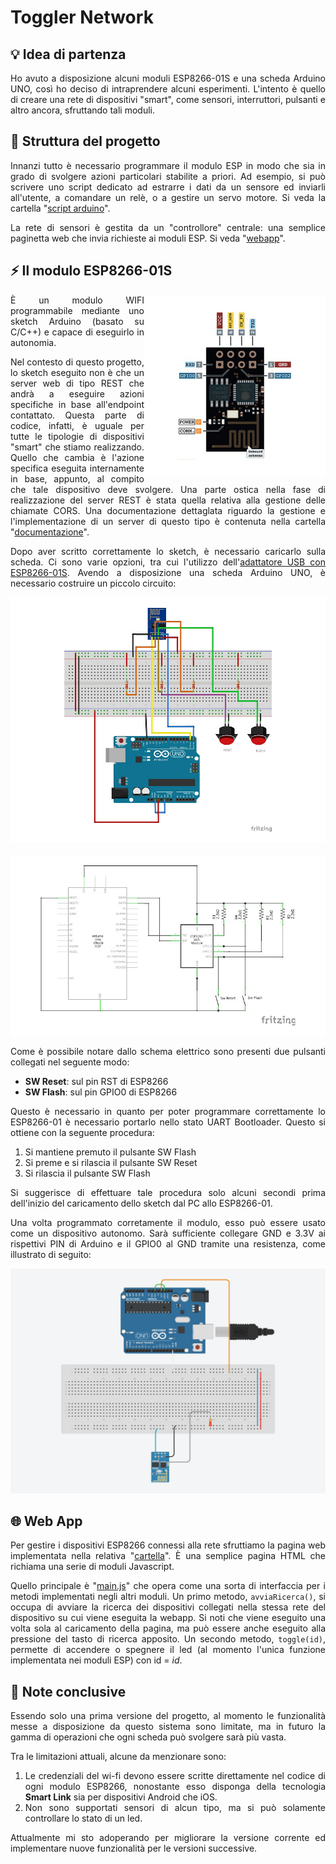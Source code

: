 # Toggler Network

## 💡 Idea di partenza

<div align="justify">

Ho avuto a disposizione alcuni moduli ESP8266-01S e una scheda Arduino UNO, così ho deciso di intraprendere alcuni esperimenti. L'intento è quello di creare una rete di dispositivi "smart", come sensori, interruttori, pulsanti e altro ancora, sfruttando tali moduli.

</div>

## 🧬 Struttura del progetto

<div align="justify">

Innanzi tutto è necessario programmare il modulo ESP in modo che sia in grado di svolgere azioni particolari stabilite a priori. Ad esempio, si può scrivere uno script dedicato ad estrarre i dati da un sensore ed inviarli all'utente, a comandare un relè, o a gestire un servo motore. Si veda la cartella "[script arduino](script%20arduino)".

La rete di sensori è gestita da un "controllore" centrale: una semplice paginetta web che invia richieste ai moduli ESP. Si veda "[webapp](webapp)".

</div>

## ⚡ Il modulo ESP8266-01S

<img src="img/ESP8266-01S.jpg" align="right" alt="ESP8266" width="290">

<div align="justify">

È un modulo WIFI programmabile mediante uno sketch Arduino (basato su C/C++) e capace di eseguirlo in autonomia.

Nel contesto di questo progetto, lo sketch eseguito non è che un server web di tipo REST che andrà a eseguire azioni specifiche in base all'endpoint contattato. Questa parte di codice, infatti, è uguale per tutte le tipologie di dispositivi "smart" che stiamo realizzando. Quello che cambia è l'azione specifica eseguita internamente in base, appunto, al compito che tale dispositivo deve svolgere. Una parte ostica nella fase di realizzazione del server REST è stata quella relativa alla gestione delle chiamate CORS. Una documentazione dettaglata riguardo la gestione e l'implementazione di un server di questo tipo è contenuta nella cartella "[documentazione](documentazione)".

Dopo aver scritto correttamente lo sketch, è necessario caricarlo sulla scheda. Ci sono varie opzioni, tra cui l'utilizzo dell'[adattatore USB con ESP8266-01S](https://www.az-delivery.de/products/esp8266-01s-mit-usb-adapter?ls=en). Avendo a disposizione una scheda Arduino UNO, è necessario costruire un piccolo circuito:

<div align="center">
<img width="700" src="img/arduino_seriale_esp8266_bb.jpg">
<br><br>
<img width="700" src="img/arduino_seriale_esp8266_schem.jpg">
</div>

Come è possibile notare dallo schema elettrico sono presenti due pulsanti collegati nel seguente modo:

- **SW Reset**: sul pin RST di ESP8266
- **SW Flash**: sul pin GPIO0 di ESP8266

Questo è necessario in quanto per poter programmare correttamente lo ESP8266-01 è necessario portarlo nello stato UART Bootloader. Questo si ottiene con la seguente procedura:

1. Si mantiene premuto il pulsante SW Flash
2. Si preme e si rilascia il pulsante SW Reset
3. Si rilascia il pulsante SW Flash

Si suggerisce di effettuare tale procedura solo alcuni secondi prima dell'inizio del caricamento dello sketch dal PC allo ESP8266-01.

Una volta programmato corretamente il modulo, esso può essere usato come un dispositivo autonomo. Sarà sufficiente collegare GND e 3.3V ai rispettivi PIN di Arduino e il GPIO0 al GND tramite una resistenza, come illustrato di seguito:

![ESP8266-01S come dispositivo autonomo](documentazione/Mio%20Schema/ESP8266-01S%20come%20dispositivo%20autonomo.png)

</div>

## 🌐 Web App

<div align="justify">

Per gestire i dispositivi ESP8266 connessi alla rete sfruttiamo la pagina web implementata nella relativa "[cartella](webapp)". È una semplice pagina HTML che richiama una serie di moduli Javascript.

Quello principale è "[main.js](webapp/modules/main.js)" che opera come una sorta di interfaccia per i metodi implementati negli altri moduli. Un primo metodo, `avviaRicerca()`, si occupa di avviare la ricerca dei dispositivi collegati nella stessa rete del dispositivo su cui viene eseguita la webapp. Si noti che viene eseguito una volta sola al caricamento della pagina, ma può essere anche eseguito alla pressione del tasto di ricerca apposito. Un secondo metodo, `toggle(id)`, permette di accendere o spegnere il led (al momento l'unica funzione implementata nei moduli ESP) con id = *id*.

</div>

## 📝 Note conclusive

<div align="justify">

Essendo solo una prima versione del progetto, al momento le funzionalità messe a disposizione da questo sistema sono limitate, ma in futuro la gamma di operazioni che ogni scheda può svolgere sarà più vasta.

Tra le limitazioni attuali, alcune da menzionare sono:

1. Le credenziali del wi-fi devono essere scritte direttamente nel codice di ogni modulo ESP8266, nonostante esso disponga della tecnologia **Smart Link** sia per dispositivi Android che iOS.
2. Non sono supportati sensori di alcun tipo, ma si può solamente controllare lo stato di un led.

Attualmente mi sto adoperando per migliorare la versione corrente ed implementare nuove funzionalità per le versioni successive.

</div>
